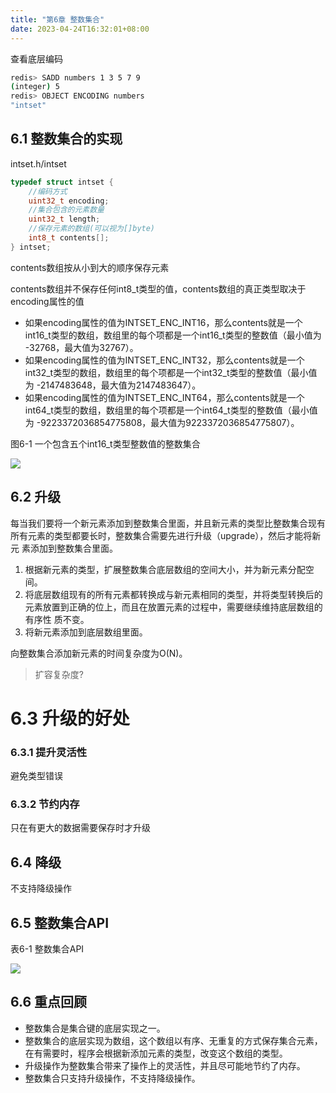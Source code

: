 ```yaml
---
title: "第6章 整数集合"
date: 2023-04-24T16:32:01+08:00
---
```


查看底层编码

```bash
redis> SADD numbers 1 3 5 7 9
(integer) 5
redis> OBJECT ENCODING numbers
"intset"
```

## 6.1 整数集合的实现

intset.h/intset

```c
typedef struct intset {
    //编码方式
    uint32_t encoding;
    //集合包含的元素数量
    uint32_t length;
    //保存元素的数组(可以视为[]byte)
    int8_t contents[];
} intset;
```

contents数组按从小到大的顺序保存元素

contents数组并不保存任何int8_t类型的值，contents数组的真正类型取决于encoding属性的值

- 如果encoding属性的值为INTSET_ENC_INT16，那么contents就是一个int16_t类型的数组，数组里的每个项都是一个int16_t类型的整数值（最小值为
  -32768，最大值为32767）。
- 如果encoding属性的值为INTSET_ENC_INT32，那么contents就是一个int32_t类型的数组，数组里的每个项都是一个int32_t类型的整数值（最小值为
  -2147483648，最大值为2147483647）。
- 如果encoding属性的值为INTSET_ENC_INT64，那么contents就是一个int64_t类型的数组，数组里的每个项都是一个int64_t类型的整数值（最小值为
  -9223372036854775808，最大值为9223372036854775807）。

图6-1 一个包含五个int16_t类型整数值的整数集合

![](https://res.weread.qq.com/wrepub/epub_622000_55)

## 6.2 升级

每当我们要将一个新元素添加到整数集合里面，并且新元素的类型比整数集合现有所有元素的类型都要长时，整数集合需要先进行升级（upgrade），然后才能将新元
素添加到整数集合里面。

1. 根据新元素的类型，扩展整数集合底层数组的空间大小，并为新元素分配空间。
2. 将底层数组现有的所有元素都转换成与新元素相同的类型，并将类型转换后的元素放置到正确的位上，而且在放置元素的过程中，需要继续维持底层数组的有序性
   质不变。
3. 将新元素添加到底层数组里面。

向整数集合添加新元素的时间复杂度为O(N)。

> 扩容复杂度?

# 6.3 升级的好处

### 6.3.1 提升灵活性

避免类型错误

### 6.3.2 节约内存

只在有更大的数据需要保存时才升级

## 6.4 降级

不支持降级操作

## 6.5 整数集合API

表6-1 整数集合API

![](https://res.weread.qq.com/wrepub/epub_622000_67)

## 6.6 重点回顾

- 整数集合是集合键的底层实现之一。
- 整数集合的底层实现为数组，这个数组以有序、无重复的方式保存集合元素，在有需要时，程序会根据新添加元素的类型，改变这个数组的类型。
- 升级操作为整数集合带来了操作上的灵活性，并且尽可能地节约了内存。
- 整数集合只支持升级操作，不支持降级操作。
